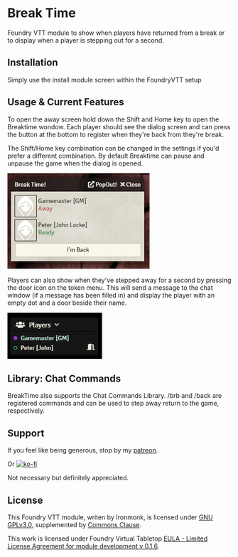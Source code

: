 # Break Time
Foundry VTT module to show when players have returned from a break or to display when a player is stepping out for a second.

## Installation
Simply use the install module screen within the FoundryVTT setup

## Usage & Current Features
To open the away screen hold down the Shift and Home key to open the Breaktime wondow.  Each player should see the dialog screen and can press the button at the bottom to register when they're back from they're break.

The Shift/Home key combination can be changed in the settings if you'd prefer a different combination.
By default Breaktime can pause and unpause the game when the dialog is opened.

![Away Dialog](/screenshots/away_dialog.png)

Players can also show when they've stepped away for a second by pressing the door icon on the token menu.  This will send a message to the chat window (if a message has been filled in) and display the player with an empty dot and a door beside their name.

![Away Indicator](/screenshots/away_indicator.png)

## Library: Chat Commands
BreakTime also supports the Chat Commands Library. /brb and /back are registered commands and can be used to step away return to the game, respectively.

## Support

If you feel like being generous, stop by my <a href="https://www.patreon.com/ironmonk">patreon</a>.

Or [![ko-fi](https://ko-fi.com/img/githubbutton_sm.svg)](https://ko-fi.com/R6R7BH5MT)

Not necessary but definitely appreciated.

## License
This Foundry VTT module, writen by Ironmonk, is licensed under [GNU GPLv3.0](https://www.gnu.org/licenses/gpl-3.0.en.html), supplemented by [Commons Clause](https://commonsclause.com/).

This work is licensed under Foundry Virtual Tabletop [EULA - Limited License Agreement for module development v 0.1.6](http://foundryvtt.com/pages/license.html).
